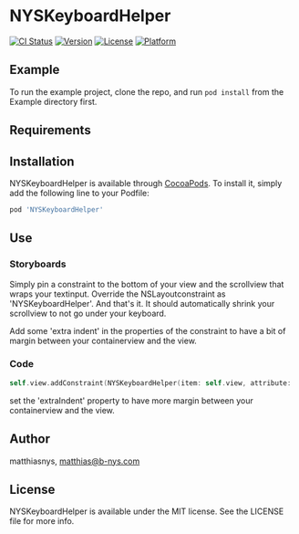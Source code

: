 # NYSKeyboardHelper

[![CI Status](http://img.shields.io/travis/matthiasnys/NYSKeyboardHelper.svg?style=flat)](https://travis-ci.org/matthiasnys/NYSKeyboardHelper)
[![Version](https://img.shields.io/cocoapods/v/NYSKeyboardHelper.svg?style=flat)](http://cocoapods.org/pods/NYSKeyboardHelper)
[![License](https://img.shields.io/cocoapods/l/NYSKeyboardHelper.svg?style=flat)](http://cocoapods.org/pods/NYSKeyboardHelper)
[![Platform](https://img.shields.io/cocoapods/p/NYSKeyboardHelper.svg?style=flat)](http://cocoapods.org/pods/NYSKeyboardHelper)

## Example

To run the example project, clone the repo, and run `pod install` from the Example directory first.

## Requirements

## Installation

NYSKeyboardHelper is available through [CocoaPods](http://cocoapods.org). To install
it, simply add the following line to your Podfile:

```ruby
pod 'NYSKeyboardHelper'
```

## Use

### Storyboards

Simply pin a constraint to the bottom of your view and the scrollview that wraps your textinput. Override the NSLayoutconstraint as 'NYSKeyboardHelper'. And that's it. It should automatically shrink your scrollview to not go under your keyboard.

Add some 'extra indent' in the properties of the constraint to have a bit of margin between your containerview and the view.

### Code

```swift
self.view.addConstraint(NYSKeyboardHelper(item: self.view, attribute: .bottom, relatedBy: .equal, toItem: button, attribute: .bottom, multiplier: 1.0, constant: 0.0))
```
set the 'extraIndent' property to have more margin between your containerview and the view.

## Author

matthiasnys, matthias@b-nys.com

## License

NYSKeyboardHelper is available under the MIT license. See the LICENSE file for more info.
